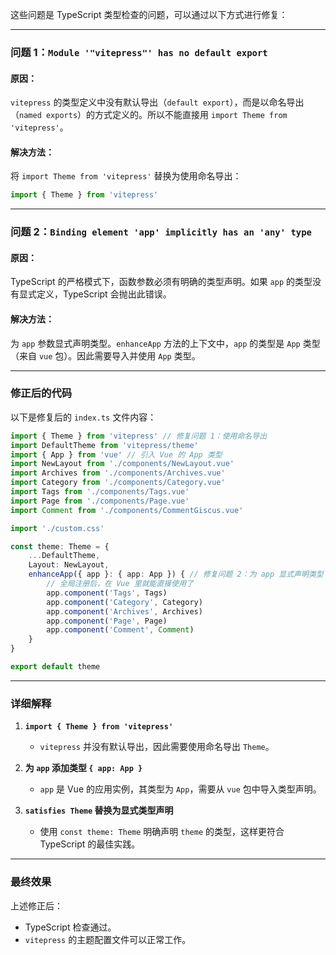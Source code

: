 这些问题是 TypeScript 类型检查的问题，可以通过以下方式进行修复：

---

### **问题 1：`Module '"vitepress"' has no default export`**
#### **原因：**
`vitepress` 的类型定义中没有默认导出（`default export`），而是以命名导出（`named exports`）的方式定义的。所以不能直接用 `import Theme from 'vitepress'`。

#### **解决方法：**
将 `import Theme from 'vitepress'` 替换为使用命名导出：
```typescript
import { Theme } from 'vitepress'
```

---

### **问题 2：`Binding element 'app' implicitly has an 'any' type`**
#### **原因：**
TypeScript 的严格模式下，函数参数必须有明确的类型声明。如果 `app` 的类型没有显式定义，TypeScript 会抛出此错误。

#### **解决方法：**
为 `app` 参数显式声明类型。`enhanceApp` 方法的上下文中，`app` 的类型是 `App` 类型（来自 `vue` 包）。因此需要导入并使用 `App` 类型。

---

### **修正后的代码**
以下是修复后的 `index.ts` 文件内容：

```typescript name=index.ts
import { Theme } from 'vitepress' // 修复问题 1：使用命名导出
import DefaultTheme from 'vitepress/theme'
import { App } from 'vue' // 引入 Vue 的 App 类型
import NewLayout from './components/NewLayout.vue'
import Archives from './components/Archives.vue'
import Category from './components/Category.vue'
import Tags from './components/Tags.vue'
import Page from './components/Page.vue'
import Comment from './components/CommentGiscus.vue'

import './custom.css'

const theme: Theme = {
    ...DefaultTheme,
    Layout: NewLayout,
    enhanceApp({ app }: { app: App }) { // 修复问题 2：为 app 显式声明类型
        // 全局注册后，在 Vue 里就能直接使用了
        app.component('Tags', Tags)
        app.component('Category', Category)
        app.component('Archives', Archives)
        app.component('Page', Page)
        app.component('Comment', Comment)
    }
}

export default theme
```

---

### **详细解释**
1. **`import { Theme } from 'vitepress'`**
   - `vitepress` 并没有默认导出，因此需要使用命名导出 `Theme`。

2. **为 `app` 添加类型 `{ app: App }`**
   - `app` 是 Vue 的应用实例，其类型为 `App`，需要从 `vue` 包中导入类型声明。

3. **`satisfies Theme` 替换为显式类型声明**
   - 使用 `const theme: Theme` 明确声明 `theme` 的类型，这样更符合 TypeScript 的最佳实践。

---

### **最终效果**
上述修正后：
- TypeScript 检查通过。
- `vitepress` 的主题配置文件可以正常工作。

